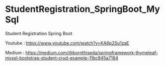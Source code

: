 # StudentRegistration_SpringBoot_MySql

Student Registration Spring Boot 


Youtube : https://www.youtube.com/watch?v=KA6p2Su1zaE



Medium  : https://medium.com/@bornthiseda/springframework-thymeleaf-mysql-bootstrap-student-crud-example-11bc845a7184



